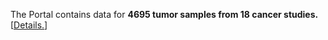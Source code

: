 <P>The Portal contains data for <b>4695 tumor samples from 18 cancer studies.</b> [<a href='data_sets.jsp'>Details.</a>]</p>
<script type='text/javascript' src='https://www.google.com/jsapi'></script>
<script type='text/javascript'>
google.load('visualization', '1.0', {'packages':['corechart']});
google.setOnLoadCallback(drawChart);
function drawChart() {
var data = new google.visualization.DataTable();
data.addColumn('string', 'Cancer Study');
data.addColumn('number', 'Samples');
data.addRows([['Bladder Urothelial Carcinoma (TCGA)', 35],
['Breast Invasive Carcinoma (TCGA)', 730],
['Cervical Squamous Cell Carcinoma (TCGA)', 36],
['Colon and Rectum Adenocarcinoma (TCGA)', 575],
['Glioblastoma Multiforme (TCGA)', 577],
['Head and Neck Squamous Cell Carcinoma (TCGA)', 127],
['Kidney Renal Clear Cell Carcinoma (TCGA)', 501],
['Brain Lower Grade Glioma (TCGA)', 58],
['Liver Hepatocellular Carcinoma (TCGA)', 53],
['Lung Adenocarcinoma (TCGA)', 234],
['Lung Squamous Cell Carcinoma (TCGA)', 212],
['Ovarian Serous Cystadenocarcinoma (TCGA)', 563],
['Pancreatic Adenocarcinoma (TCGA)', 14],
['Prostate Adenocarcinoma (MSKCC)', 216],
['Sarcoma (Multiple subtypes) (MSKCC)', 207],
['Stomach Adenocarcinoma (TCGA)', 149],
['Thyroid Carcinoma (TCGA)', 85],
['Uterine Corpus Endometrioid Carcinoma (TCGA)', 323]
]);
var options = {
'backgroundColor':'#F1F6FE',
'is3D':false,
'pieSliceText':'value',
'tooltip':{'text':'value'},
'width':300,
'legend':{'position':'none'},
'left':0,'top':0,
'height':300};
var chart = new google.visualization.PieChart(document.getElementById('chart_div1'));
chart.draw(data, options);
}
</script>
<div id='chart_div1'></div>
